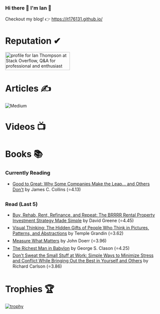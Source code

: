 ### Hi there 👋 I'm Ian 🙂
Checkout my blog! 👉 https://it176131.github.io/

# Reputation ✔
<a href="https://stackoverflow.com/users/6509519/ian-thompson"><img src="https://stackoverflow.com/users/flair/6509519.png?theme=dark" width="208" height="58" alt="profile for Ian Thompson at Stack Overflow, Q&amp;A for professional and enthusiast programmers" title="profile for Ian Thompson at Stack Overflow, Q&amp;A for professional and enthusiast programmers"></a>

# Articles ✍
![Medium](https://github-read-medium-git-main.pahlevikun.vercel.app/latest?username=ianiat11&limit=6&theme=dracula)

# Videos 📺
<!-- BEGIN YOUTUBE-CARDS -->

<!-- END YOUTUBE-CARDS -->

# Books 📚
### Currently Reading
<!-- GOODREADS-READING-LIST:START -->
- [Good to Great: Why Some Companies Make the Leap... and Others Don't](https://www.goodreads.com/review/show/5679763986?utm_medium=api&utm_source=rss) by James C. Collins (⭐️4.13)
<!-- GOODREADS-READING-LIST:END -->

### Read (Last 5)
<!-- GOODREADS-READ-LIST:START -->
- [Buy, Rehab, Rent, Refinance, and Repeat: The BRRRR Rental Property Investment Strategy Made Simple](https://www.goodreads.com/review/show/6402830990?utm_medium=api&utm_source=rss) by David     Greene (⭐️4.45)
- [Visual Thinking: The Hidden Gifts of People Who Think in Pictures, Patterns, and Abstractions](https://www.goodreads.com/review/show/5270159191?utm_medium=api&utm_source=rss) by Temple Grandin (⭐️3.62)
- [Measure What Matters](https://www.goodreads.com/review/show/5322262347?utm_medium=api&utm_source=rss) by John Doerr (⭐️3.96)
- [The Richest Man in Babylon](https://www.goodreads.com/review/show/6073613620?utm_medium=api&utm_source=rss) by George S. Clason (⭐️4.25)
- [Don't Sweat the Small Stuff at Work: Simple Ways to Minimize Stress and Conflict While Bringing Out the Best in Yourself and Others](https://www.goodreads.com/review/show/5270168251?utm_medium=api&utm_source=rss) by Richard Carlson (⭐️3.86)
<!-- GOODREADS-READ-LIST:END -->

# Trophies 🏆
[![trophy](https://github-profile-trophy.vercel.app/?username=it176131&theme=dracula)](https://github.com/ryo-ma/github-profile-trophy)

<!--
**it176131/it176131** is a ✨ _special_ ✨ repository because its `README.md` (this file) appears on your GitHub profile.

Here are some ideas to get you started:

- 🔭 I’m currently working on ...
- 🌱 I’m currently learning ...
- 👯 I’m looking to collaborate on ...
- 🤔 I’m looking for help with ...
- 💬 Ask me about ...
- 📫 How to reach me: ...
- 😄 Pronouns: ...
- ⚡ Fun fact: ...
-->
